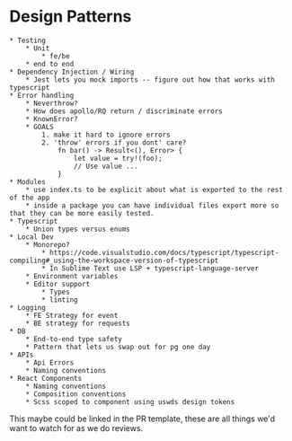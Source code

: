 # Design Patterns

    * Testing 
        * Unit 
            * fe/be 
        * end to end 
    * Dependency Injection / Wiring 
        * Jest lets you mock imports -- figure out how that works with typescript 
    * Error handling 
        * Neverthrow? 
        * How does apollo/RQ return / discriminate errors 
        * KnownError? 
        * GOALS
            1. make it hard to ignore errors
            2. 'throw' errors if you dont' care?
                fn bar() -> Result<(), Error> {
                    let value = try!(foo);
                    // Use value ...
                }
    * Modules
        * use index.ts to be explicit about what is exported to the rest of the app
        * inside a package you can have individual files export more so that they can be more easily tested.
    * Typescript 
        * Union types versus enums 
    * Local Dev 
        * Monorepo? 
            * https://code.visualstudio.com/docs/typescript/typescript-compiling#_using-the-workspace-version-of-typescript 
            * In Sublime Text use LSP + typescript-language-server 
        * Environment variables  
        * Editor support 
            * Types 
            * linting 
    * Logging 
        * FE Strategy for event 
        * BE strategy for requests 
    * DB 
        * End-to-end type safety 
        * Pattern that lets us swap out for pg one day 
    * APIs  
        * Api Errors 
        * Naming conventions 
    * React Components 
        * Naming conventions 
        * Composition conventions 
        * Scss scoped to component using uswds design tokens  

This maybe could be linked in the PR template, these are all things we'd want to watch for as we do reviews.
